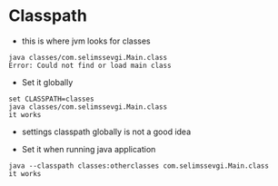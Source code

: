 # Classpath

- this is where jvm looks for classes

```shell
java classes/com.selimssevgi.Main.class
Error: Could not find or load main class
```

* Set it globally

```shell
set CLASSPATH=classes
java classes/com.selimssevgi.Main.class
it works
```

- settings classpath globally is not a good idea

* Set it when running java application

```shell
java --classpath classes:otherclasses com.selimssevgi.Main.class
it works
```
